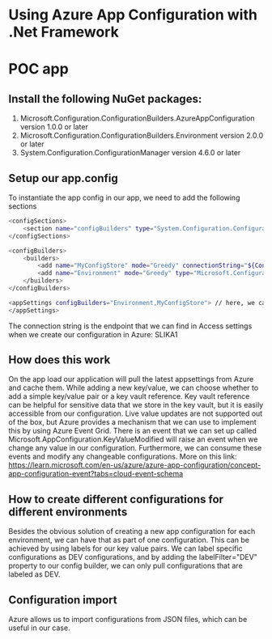 # Using Azure App Configuration with .Net Framework
# POC app


## Install the following NuGet packages:

1.	Microsoft.Configuration.ConfigurationBuilders.AzureAppConfiguration version 1.0.0 or later
2.	Microsoft.Configuration.ConfigurationBuilders.Environment version 2.0.0 or later
3.	System.Configuration.ConfigurationManager version 4.6.0 or later

## Setup our app.config
To instantiate the app config in our app, we need to add the following sections
```sh
<configSections>
    <section name="configBuilders" type="System.Configuration.ConfigurationBuildersSection, System.Configuration, Version=4.0.0.0, Culture=neutral, PublicKeyToken=b03f5f7f11d50a3a" restartOnExternalChanges="false" requirePermission="false" />
</configSections>

<configBuilders>
    <builders>
        <add name="MyConfigStore" mode="Greedy" connectionString="${ConnectionString}" type="Microsoft.Configuration.ConfigurationBuilders.AzureAppConfigurationBuilder, Microsoft.Configuration.ConfigurationBuilders.AzureAppConfiguration" />
        <add name="Environment" mode="Greedy" type="Microsoft.Configuration.ConfigurationBuilders.EnvironmentConfigBuilder, Microsoft.Configuration.ConfigurationBuilders.Environment" />
    </builders>
</configBuilders>

<appSettings configBuilders="Environment,MyConfigStore"> // here, we can put as many settings as we want to load; we define these in configBuilders above
</appSettings>
```
The connection string is the endpoint that we can find in Access settings when we create our configuration in Azure:
SLIKA1

## How does this work

On the app load our application will pull the latest appsettings from Azure and cache them. While adding a new key/value, we can choose whether to add a simple key/value pair or a key vault reference. Key vault reference can be helpful for sensitive data that we store in the key vault, but it is easily accessible from our configuration. Live value updates are not supported out of the box, but Azure provides a mechanism that we can use to implement this by using Azure Event Grid. There is an event that we can set up called Microsoft.AppConfiguration.KeyValueModified will raise an event when we change any value in our configuration. Furthermore, we can consume these events and modify any changeable configurations. More on this link: https://learn.microsoft.com/en-us/azure/azure-app-configuration/concept-app-configuration-event?tabs=cloud-event-schema

## How to create different configurations for different environments

Besides the obvious solution of creating a new app configuration for each environment, we can have that as part of one configuration. This can be achieved by using labels for our key value pairs. We can label specific configurations as DEV configurations, and by adding the labelFilter="DEV" property to our config builder, we can only pull configurations that are labeled as DEV.

## Configuration import

Azure allows us to import configurations from JSON files, which can be useful in our case.

